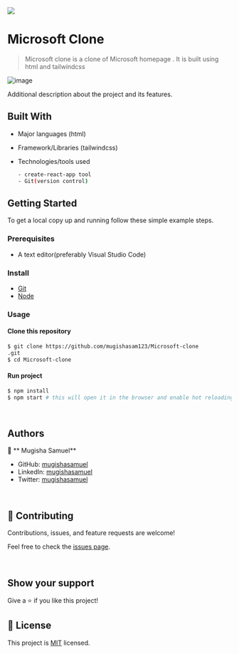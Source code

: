 
![](https://img.shields.io/badge/DatasetManager-blue)

# Microsoft Clone

> Microsoft clone  is a clone of Microsoft homepage . It is built using html and tailwindcss
 
![image](https://user-images.githubusercontent.com/90524466/189884576-87b7ca7c-b969-4f89-823a-b19e4609c4d5.png)


Additional description about the project and its features.
## Built With

- Major languages (html)
- Framework/Libraries (tailwindcss)
- Technologies/tools used 
  
  ``` bash
  - create-react-app tool
  - Git(version control)

  ```


## Getting Started

To get a local copy up and running follow these simple example steps.

### Prerequisites
 - A text editor(preferably Visual Studio Code)
### Install
  -  [Git](https://git-scm.com/downloads)
  -  [Node](https://nodejs.org/en/download/)
### Usage
#### Clone this repository

```bash
$ git clone https://github.com/mugishasam123/Microsoft-clone
.git
$ cd Microsoft-clone

```
#### Run project

```bash
$ npm install
$ npm start # this will open it in the browser and enable hot reloading
```

  <br>

## Authors

👤 ** Mugisha Samuel**

- GitHub: [mugishasamuel](https://github.com/mugishasam123)
- LinkedIn: [mugishasamuel](https://www.linkedin.com/in/mugisha-samuel-55a905208/)
- Twitter: [mugishasamuel](https://twitter.com/mugishasamuel42/)

<br>

## 🤝 Contributing

Contributions, issues, and feature requests are welcome!

Feel free to check the [issues page](https://github.com/mugishasam123/Microsoft-clone/issues).

<br>

## Show your support

Give a ⭐️ if you like this project!

## 📝 License

This project is [MIT](https://opensource.org/licenses/MIT) licensed.


